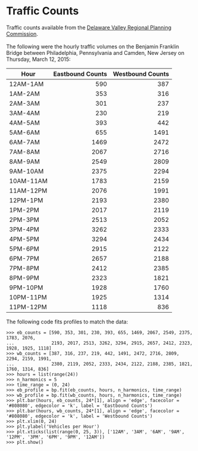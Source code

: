 # Traffic Counts
Traffic counts available from the [Delaware Valley Regional Planning Commission](https://www.dvrpc.org/webmaps/TrafficCounts/). </br>
</br>
The following were the hourly traffic volumes on the Benjamin Franklin Bridge between Philadelphia, Pennsylvania and Camden, New Jersey on Thursday, March 12, 2015:

|Hour     |Eastbound Counts|Westbound Counts
|---------|---------------:|---------------:|
|12AM-1AM |590             |387             |
|1AM-2AM  |353             |316             |
|2AM-3AM  |301             |237             |
|3AM-4AM  |230             |219             |
|4AM-5AM  |393             |442             |
|5AM-6AM  |655             |1491            |
|6AM-7AM  |1469            |2472            |
|7AM-8AM  |2067            |2716            |
|8AM-9AM  |2549            |2809            |
|9AM-10AM |2375            |2294            |
|10AM-11AM|1783            |2159            |
|11AM-12PM|2076            |1991            |
|12PM-1PM |2193            |2380            |
|1PM-2PM  |2017            |2119            |
|2PM-3PM  |2513            |2052            |
|3PM-4PM  |3262            |2333            |
|4PM-5PM  |3294            |2434            |
|5PM-6PM  |2915            |2122            |
|6PM-7PM  |2657            |2188            |
|7PM-8PM  |2412            |2385            |
|8PM-9PM  |2323            |1821            |
|9PM-10PM |1928            |1760            |
|10PM-11PM|1925            |1314            |
|11PM-12PM|1118            |836             |

The following code fits profiles to match the data:
```
>>> eb_counts = [590, 353, 301, 230, 393, 655, 1469, 2067, 2549, 2375, 1783, 2076, 
...              2193, 2017, 2513, 3262, 3294, 2915, 2657, 2412, 2323, 1928, 1925, 1118]
>>> wb_counts = [387, 316, 237, 219, 442, 1491, 2472, 2716, 2809, 2294, 2159, 1991,
...              2380, 2119, 2052, 2333, 2434, 2122, 2188, 2385, 1821, 1760, 1314, 836]
>>> hours = list(range(24))
>>> n_harmonics = 5
>>> time_range = (0, 24)
>>> eb_profile = bp.fit(eb_counts, hours, n_harmonics, time_range)
>>> wb_profile = bp.fit(wb_counts, hours, n_harmonics, time_range)
>>> plt.bar(hours, eb_counts, 24*[1], align = 'edge', facecolor = '#808080', edgecolor = 'k', label = 'Eastbound Counts')
>>> plt.bar(hours, wb_counts, 24*[1], align = 'edge', facecolor = '#808080', edgecolor = 'k', label = 'Westbound Counts')
>>> plt.xlim(0, 24)
>>> plt.ylabel('Vehicles per Hour')
>>> plt.xticks(list(range(0, 25, 3)), ['12AM', '3AM', '6AM', '9AM', '12PM', '3PM', '6PM', '9PM', '12AM'])
>>> plt.show()
```
